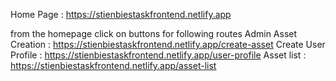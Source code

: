 Home Page : https://stienbiestaskfrontend.netlify.app

from the homepage click on buttons for following routes
Admin Asset Creation : https://stienbiestaskfrontend.netlify.app/create-asset
Create User Profile : https://stienbiestaskfrontend.netlify.app/user-profile
Asset list : https://stienbiestaskfrontend.netlify.app/asset-list
